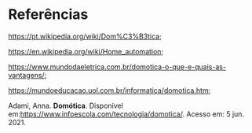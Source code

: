 # Referências

https://pt.wikipedia.org/wiki/Dom%C3%B3tica;

https://en.wikipedia.org/wiki/Home_automation;

https://www.mundodaeletrica.com.br/domotica-o-que-e-quais-as-vantagens/;

https://mundoeducacao.uol.com.br/informatica/domotica.htm;

Adami, Anna. **Domótica**. Disponível em:https://www.infoescola.com/tecnologia/domotica/. Acesso em: 5 jun. 2021. 
